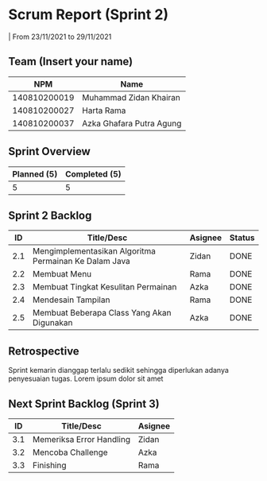 # Scrum Report (Sprint 2)
| From 23/11/2021 to 29/11/2021

## Team (Insert your name)
| NPM           | Name                       |
| ------------- |----------------------------|
| 140810200019  | Muhammad Zidan Khairan     |
| 140810200027  | Harta Rama                 |
| 140810200037  | Azka Ghafara Putra Agung   |

## Sprint Overview
| Planned (5)   | Completed (5) |
| ------------- |-------------- |
| 5             | 5             |

## Sprint 2 Backlog

| ID  | Title/Desc | Asignee | Status |
| --- | ---------- | ------- | ------ |
| 2.1 | Mengimplementasikan Algoritma Permainan Ke Dalam Java | Zidan | DONE |
| 2.2 | Membuat Menu | Rama | DONE |
| 2.3 | Membuat Tingkat Kesulitan Permainan | Azka | DONE | 
| 2.4 | Mendesain Tampilan | Rama | DONE |
| 2.5 | Membuat Beberapa Class Yang Akan Digunakan | Azka | DONE |

## Retrospective 

Sprint kemarin dianggap terlalu sedikit sehingga diperlukan adanya penyesuaian tugas. Lorem ipsum dolor sit amet

## Next Sprint Backlog (Sprint 3)
| ID  | Title/Desc | Asignee | 
| --- | ---------- | ------- | 
| 3.1 | Memeriksa Error Handling | Zidan | 
| 3.2 | Mencoba Challenge | Azka | 
| 3.3 | Finishing | Rama | 
